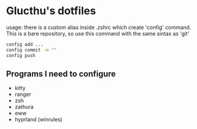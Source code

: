 # Glucthu's dotfiles

usage: there is a custom alias inside .zshrc which create 'config' command. This is a bare repository, so use this command with the same sintax as 'git'

```zsh
config add ...
config commit -m ""
config push
```

## Programs I need to configure
- kitty
- ranger
- zsh
- zathura
- eww
- hyprland (winrules)
